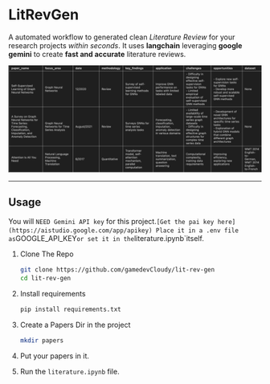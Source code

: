 # LitRevGen

A automated workflow to generated clean _Literature Review_ for your research projects _within seconds_.
It uses **langchain** leveraging **google gemini** to create **fast and accurate** literature reviews.

![Output](./output.png)

---

## Usage

You will `NEED Gemini API key` for this project.`[Get the pai key here](https://aistudio.google.com/app/apikey)
Place it in a .env file as`GOOGLE_API_KEY`or set it in the`literature.ipynb`itself.

1. Clone The Repo

   ```bash
   git clone https://github.com/gamedevCloudy/lit-rev-gen
   cd lit-rev-gen
   ```

2. Install requirements

   ```bash
   pip install requirements.txt
   ```

3. Create a Papers Dir in the project

   ```bash
   mkdir papers
   ```

4. Put your papers in it.

5. Run the `literature.ipynb` file.
